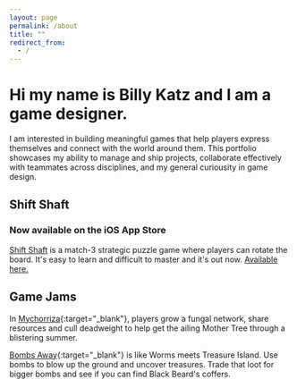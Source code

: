 ```yaml
---
layout: page
permalink: /about
title: ""
redirect_from:
  - /
---
```

# Hi my name is Billy Katz and I am a game designer. 

I am interested in building meaningful games that help players express themselves and connect with the world around them. This portfolio showcases my ability to manage and ship projects, collaborate effectively with teammates across disciplines, and my general curiousity in game design. 

## Shift Shaft 
### Now available on the iOS App Store
[Shift Shaft](./shift-shaft) is a match-3 strategic puzzle game where players can rotate the board. It's easy to learn and difficult to master and it's out now. [Available here.](https://apps.apple.com/us/app/shift-shaft/id1387207777)



<!-- [Meowsterminds](./meowsterminds) is a cooperative party game where 3-6 players control a criminal crew of cats to pull off elaborate heists. -->

## Game Jams
In [Mychorriza](https://chthoniccrow.itch.io/mycelia){:target="_blank"}, players grow a fungal network, share resources and cull deadweight to help get the ailing Mother Tree through a blistering summer.

[Bombs Away](https://babygoatgames.itch.io/bombs-away){:target="_blank"} is like Worms meets Treasure Island. Use bombs to blow up the ground and uncover treasures. Trade that loot for bigger bombs and see if you can find Black Beard's coffers.


